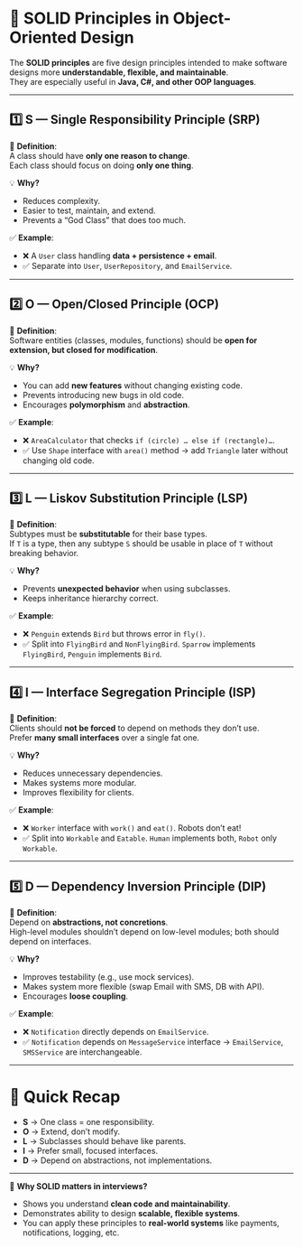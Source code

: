 # 📘 SOLID Principles in Object-Oriented Design

The **SOLID principles** are five design principles intended to make software designs more **understandable, flexible, and maintainable**.  
They are especially useful in **Java, C#, and other OOP languages**.

---

## 1️⃣ S — Single Responsibility Principle (SRP)

📖 **Definition**:  
A class should have **only one reason to change**.  
Each class should focus on doing **only one thing**.

💡 **Why?**  
- Reduces complexity.  
- Easier to test, maintain, and extend.  
- Prevents a “God Class” that does too much.  

✅ **Example**:  
- ❌ A `User` class handling **data + persistence + email**.  
- ✅ Separate into `User`, `UserRepository`, and `EmailService`.

---

## 2️⃣ O — Open/Closed Principle (OCP)

📖 **Definition**:  
Software entities (classes, modules, functions) should be **open for extension, but closed for modification**.  

💡 **Why?**  
- You can add **new features** without changing existing code.  
- Prevents introducing new bugs in old code.  
- Encourages **polymorphism** and **abstraction**.

✅ **Example**:  
- ❌ `AreaCalculator` that checks `if (circle) … else if (rectangle)…`.  
- ✅ Use `Shape` interface with `area()` method → add `Triangle` later without changing old code.

---

## 3️⃣ L — Liskov Substitution Principle (LSP)

📖 **Definition**:  
Subtypes must be **substitutable** for their base types.  
If `T` is a type, then any subtype `S` should be usable in place of `T` without breaking behavior.

💡 **Why?**  
- Prevents **unexpected behavior** when using subclasses.  
- Keeps inheritance hierarchy correct.  

✅ **Example**:  
- ❌ `Penguin` extends `Bird` but throws error in `fly()`.  
- ✅ Split into `FlyingBird` and `NonFlyingBird`. `Sparrow` implements `FlyingBird`, `Penguin` implements `Bird`.

---

## 4️⃣ I — Interface Segregation Principle (ISP)

📖 **Definition**:  
Clients should **not be forced** to depend on methods they don’t use.  
Prefer **many small interfaces** over a single fat one.

💡 **Why?**  
- Reduces unnecessary dependencies.  
- Makes systems more modular.  
- Improves flexibility for clients.  

✅ **Example**:  
- ❌ `Worker` interface with `work()` and `eat()`. Robots don’t eat!  
- ✅ Split into `Workable` and `Eatable`. `Human` implements both, `Robot` only `Workable`.

---

## 5️⃣ D — Dependency Inversion Principle (DIP)

📖 **Definition**:  
Depend on **abstractions, not concretions**.  
High-level modules shouldn’t depend on low-level modules; both should depend on interfaces.

💡 **Why?**  
- Improves testability (e.g., use mock services).  
- Makes system more flexible (swap Email with SMS, DB with API).  
- Encourages **loose coupling**.

✅ **Example**:  
- ❌ `Notification` directly depends on `EmailService`.  
- ✅ `Notification` depends on `MessageService` interface → `EmailService`, `SMSService` are interchangeable.

---

# 🎯 Quick Recap

- **S** → One class = one responsibility.  
- **O** → Extend, don’t modify.  
- **L** → Subclasses should behave like parents.  
- **I** → Prefer small, focused interfaces.  
- **D** → Depend on abstractions, not implementations.  

---

📌 **Why SOLID matters in interviews?**  
- Shows you understand **clean code and maintainability**.  
- Demonstrates ability to design **scalable, flexible systems**.  
- You can apply these principles to **real-world systems** like payments, notifications, logging, etc.

